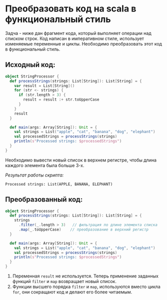 # Преобразовать код на scala в функциональный стиль

Задча - ниже дан фрагмент кода, который выполняет операции над списком строк. 
Код написан в императивном стиле, использует изменяемые переменные и циклы. 
Необходимо преобразовать этот код в функциональный стиль.

## Исходный код:
```scala
object StringProcessor {
  def processStrings(strings: List[String]): List[String] = {
    var result = List[String]()
    for (str <- strings) {
      if (str.length > 3) {
        result = result :+ str.toUpperCase
      }
    }
    result
  }

  def main(args: Array[String]): Unit = {
    val strings = List("apple", "cat", "banana", "dog", "elephant")
    val processedStrings = processStrings(strings)
    println(s"Processed strings: $processedStrings")
  }
}
```
Необходимо вывести новый список в верхнем регистре, чтобы длина каждого элемента была больше 3-х.

_Результат работы скрипта:_
```
Processed strings: List(APPLE, BANANA, ELEPHANT)
```

## Преобразованный код:
```scala
object StringProcessor {
  def processStrings(strings: List[String]): List[String] = {
    strings
      .filter(_.length > 3)   // фильтрация по длине элемента списка
      .map(_.toUpperCase)    // преобразование в верхний регистр
  }

  def main(args: Array[String]): Unit = {
    val strings = List("apple", "cat", "banana", "dog", "elephant")
    val processedStrings = processStrings(strings)
    println(s"Processed strings: $processedStrings")
  }
}
```
1) Переменная `result` не используется. Теперь применение заданных функций `filter` и `map` возвращает новый список.
2) Функции высшего порядка `filter` и `map`, используются вместо цикла `for`, они сокращают код и делают его более читаемым.
